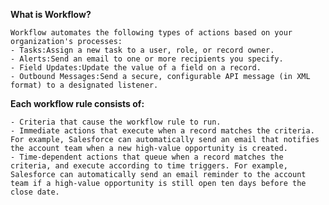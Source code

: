 **What is Workflow?**

    Workflow automates the following types of actions based on your organization's processes:
    - Tasks:Assign a new task to a user, role, or record owner.
    - Alerts:Send an email to one or more recipients you specify.
    - Field Updates:Update the value of a field on a record.
    - Outbound Messages:Send a secure, configurable API message (in XML format) to a designated listener.


**Each workflow rule consists of:**

    - Criteria that cause the workflow rule to run.
    - Immediate actions that execute when a record matches the criteria. For example, Salesforce can automatically send an email that notifies the account team when a new high-value opportunity is created.
    - Time-dependent actions that queue when a record matches the criteria, and execute according to time triggers. For example, Salesforce can automatically send an email reminder to the account team if a high-value opportunity is still open ten days before the close date.
